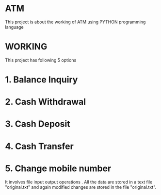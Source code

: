 # ATM 
This project is about the working of ATM using PYTHON programming language

# WORKING
This project has following 5 options
  # 1. Balance Inquiry
  # 2. Cash Withdrawal
  # 3. Cash Deposit
  # 4. Cash Transfer
  # 5. Change mobile number
It involves file input output operations . All the data are stored in a text file "original.txt"
and again modified changes are stored in the file "original.txt".

